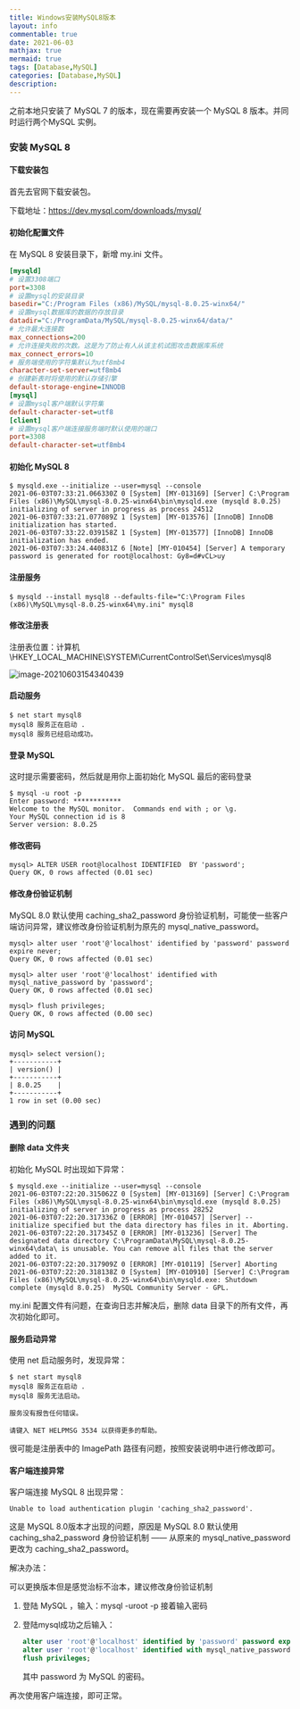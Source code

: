 ```yaml
---
title: Windows安装MySQL8版本
layout: info
commentable: true
date: 2021-06-03
mathjax: true
mermaid: true
tags: [Database,MySQL]
categories: [Database,MySQL]
description: 
---
```


之前本地只安装了 MySQL 7 的版本，现在需要再安装一个 MySQL 8 版本。并同时运行两个MySQL 实例。

<!--more-->

### 安装 MySQL 8

#### 下载安装包

首先去官网下载安装包。

下载地址：https://dev.mysql.com/downloads/mysql/

#### 初始化配置文件

在 MySQL 8 安装目录下，新增 my.ini 文件。

```ini
[mysqld]
# 设置3308端口
port=3308
# 设置mysql的安装目录
basedir="C:/Program Files (x86)/MySQL/mysql-8.0.25-winx64/"
# 设置mysql数据库的数据的存放目录
datadir="C:/ProgramData/MySQL/mysql-8.0.25-winx64/data/"
# 允许最大连接数
max_connections=200
# 允许连接失败的次数。这是为了防止有人从该主机试图攻击数据库系统
max_connect_errors=10
# 服务端使用的字符集默认为utf8mb4
character-set-server=utf8mb4
# 创建新表时将使用的默认存储引擎
default-storage-engine=INNODB
[mysql]
# 设置mysql客户端默认字符集
default-character-set=utf8
[client]
# 设置mysql客户端连接服务端时默认使用的端口
port=3308
default-character-set=utf8mb4
```



#### 初始化 MySQL 8

```
$ mysqld.exe --initialize --user=mysql --console
2021-06-03T07:33:21.066330Z 0 [System] [MY-013169] [Server] C:\Program Files (x86)\MySQL\mysql-8.0.25-winx64\bin\mysqld.exe (mysqld 8.0.25) initializing of server in progress as process 24512
2021-06-03T07:33:21.077089Z 1 [System] [MY-013576] [InnoDB] InnoDB initialization has started.
2021-06-03T07:33:22.039158Z 1 [System] [MY-013577] [InnoDB] InnoDB initialization has ended.
2021-06-03T07:33:24.440831Z 6 [Note] [MY-010454] [Server] A temporary password is generated for root@localhost: Gy8=d#vCL>uy
```

#### 注册服务

```
$ mysqld --install mysql8 --defaults-file="C:\Program Files (x86)\MySQL\mysql-8.0.25-winx64\my.ini" mysql8
```

#### 修改注册表

注册表位置：计算机\HKEY_LOCAL_MACHINE\SYSTEM\CurrentControlSet\Services\mysql8

![image-20210603154340439](/images/2021/06/image-20210603154340439.png)

#### 启动服务

```
$ net start mysql8
mysql8 服务正在启动 .
mysql8 服务已经启动成功。
```

#### 登录 MySQL

这时提示需要密码，然后就是用你上面初始化 MySQL 最后的密码登录

```
$ mysql -u root -p
Enter password: ************
Welcome to the MySQL monitor.  Commands end with ; or \g.
Your MySQL connection id is 8
Server version: 8.0.25
```

#### 修改密码

```
mysql> ALTER USER root@localhost IDENTIFIED  BY 'password';
Query OK, 0 rows affected (0.01 sec)
```

#### 修改身份验证机制

MySQL 8.0 默认使用 caching_sha2_password 身份验证机制，可能使一些客户端访问异常，建议修改身份验证机制为原先的 mysql_native_password。

```
mysql> alter user 'root'@'localhost' identified by 'password' password expire never;
Query OK, 0 rows affected (0.01 sec)

mysql> alter user 'root'@'localhost' identified with mysql_native_password by 'password';
Query OK, 0 rows affected (0.01 sec)

mysql> flush privileges;
Query OK, 0 rows affected (0.00 sec)
```

#### 访问 MySQL

```
mysql> select version();
+-----------+
| version() |
+-----------+
| 8.0.25    |
+-----------+
1 row in set (0.00 sec)
```

### 遇到的问题

#### 删除 data 文件夹

初始化 MySQL 时出现如下异常：

```
$ mysqld.exe --initialize --user=mysql --console
2021-06-03T07:22:20.315062Z 0 [System] [MY-013169] [Server] C:\Program Files (x86)\MySQL\mysql-8.0.25-winx64\bin\mysqld.exe (mysqld 8.0.25) initializing of server in progress as process 28252
2021-06-03T07:22:20.317336Z 0 [ERROR] [MY-010457] [Server] --initialize specified but the data directory has files in it. Aborting.
2021-06-03T07:22:20.317345Z 0 [ERROR] [MY-013236] [Server] The designated data directory C:\ProgramData\MySQL\mysql-8.0.25-winx64\data\ is unusable. You can remove all files that the server added to it.
2021-06-03T07:22:20.317909Z 0 [ERROR] [MY-010119] [Server] Aborting
2021-06-03T07:22:20.318138Z 0 [System] [MY-010910] [Server] C:\Program Files (x86)\MySQL\mysql-8.0.25-winx64\bin\mysqld.exe: Shutdown complete (mysqld 8.0.25)  MySQL Community Server - GPL.
```

my.ini 配置文件有问题，在查询日志并解决后，删除 data 目录下的所有文件，再次初始化即可。

#### 服务启动异常

使用 net 启动服务时，发现异常：

```
$ net start mysql8
mysql8 服务正在启动 .
mysql8 服务无法启动。

服务没有报告任何错误。

请键入 NET HELPMSG 3534 以获得更多的帮助。
```

很可能是注册表中的 ImagePath 路径有问题，按照安装说明中进行修改即可。

#### 客户端连接异常

客户端连接 MySQL 8 出现异常：

```
Unable to load authentication plugin 'caching_sha2_password'.
```

这是 MySQL 8.0版本才出现的问题，原因是 MySQL 8.0 默认使用 caching_sha2_password 身份验证机制 —— 从原来的 mysql_native_password 更改为 caching_sha2_password。

解决办法：

可以更换版本但是感觉治标不治本，建议修改身份验证机制

1. 登陆 MySQL ，输入：mysql -uroot -p   接着输入密码

2. 登陆mysql成功之后输入：

   ```sql
   alter user 'root'@'localhost' identified by 'password' password expire never;
   alter user 'root'@'localhost' identified with mysql_native_password by 'password'
   flush privileges;
   ```

   其中 password 为 MySQL 的密码。

再次使用客户端连接，即可正常。

